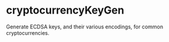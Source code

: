 # cryptocurrencyKeyGen
Generate ECDSA keys, and their various encodings, for common cryptocurrencies.

